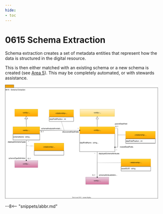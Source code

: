 ```yaml
---
hide:
- toc
---
```


<!-- SPDX-License-Identifier: CC-BY-4.0 -->
<!-- Copyright Contributors to the ODPi Egeria project. -->

# 0615 Schema Extraction

Schema extraction creates a set of metadata entities that represent how the data is structured in the digital resource. 

This is then either matched with an existing schema or a new schema is created (see [Area 5](/types/5)). This may be completely automated, or with stewards assistance.

![UML](0615-Schema-Extraction.svg)


--8<-- "snippets/abbr.md"